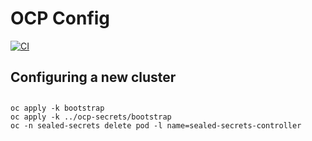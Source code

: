 # OCP Config

[![CI](https://github.com/stocky37/ocp-config/actions/workflows/ci.yml/badge.svg)](https://github.com/stocky37/ocp-config/actions/workflows/ci.yml)

## Configuring a new cluster
##
```
oc apply -k bootstrap
oc apply -k ../ocp-secrets/bootstrap
oc -n sealed-secrets delete pod -l name=sealed-secrets-controller
```
